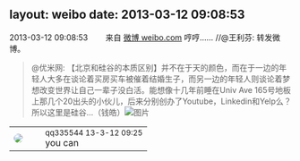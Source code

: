 layout: weibo
date: 2013-03-12 09:08:53
---
<meta name="referrer" content="no-referrer" />

2013-03-12 09:08:53  &nbsp;&nbsp;&nbsp;&nbsp;&nbsp;&nbsp; 来自 <a href="http://weibo.com/" rel="nofollow">微博 weibo.com</a>
哼哼…… //@王利芬: 转发微博。
>  @优米网: 【北京和硅谷的本质区别】并不在于天的颜色，而在于一边的年轻人大多在谈论着买房买车被催着结婚生子，而另一边的年轻人则谈论着梦想改变世界让自己一辈子没白活。能想像十几年前睡在Univ Ave 165号地板上那几个20出头的小伙儿，后来分别创办了Youtube，Linkedin和Yelp么？所以这里是硅谷…（钱皓） ​​​
>  ![图片](https://ww4.sinaimg.cn/large/6601ce85jw1e2mp2jsir6j.jpg)

<table style="width: 100%;">
  <tr>
    <td style="width: 40px;"><img style="border-radius:50%" src="https://tva4.sinaimg.cn/crop.0.0.180.180.50/7d25944djw1e8qgp5bmzyj2050050aa8.jpg?KID=imgbed,tva&Expires=1624466387&ssig=vKPCV3bB98"></td>
    <td colspan="2"><small>qq335544 13-3-12 09:25</small><br/>you can</td>
  </tr>
</table>
